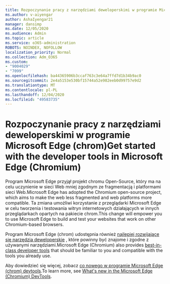 ```yaml
---
title: Rozpoczynanie pracy z narzędziami deweloperskimi w programie Microsoft Edge (chrom)
ms.author: v-aiyengar
author: AshaIyengar21
manager: dansimp
ms.date: 12/05/2020
ms.audience: Admin
ms.topic: article
ms.service: o365-administration
ROBOTS: NOINDEX, NOFOLLOW
localization_priority: Normal
ms.collection: Adm_O365
ms.custom:
- "9004029"
- "7099"
ms.openlocfilehash: ba44365906b3ccaf763c3e64a7ffd7d1b34b9ac0
ms.sourcegitcommit: 2e4a5153e530bf15744a52e982eeb0d99757e9d2
ms.translationtype: MT
ms.contentlocale: pl-PL
ms.lasthandoff: 12/04/2020
ms.locfileid: "49583735"
---
```

# <a name="get-started-with-the-developer-tools-in-microsoft-edge-chromium"></a><span data-ttu-id="e58fa-102">Rozpoczynanie pracy z narzędziami deweloperskimi w programie Microsoft Edge (chrom)</span><span class="sxs-lookup"><span data-stu-id="e58fa-102">Get started with the developer tools in Microsoft Edge (Chromium)</span></span>

<span data-ttu-id="e58fa-103">Program Microsoft Edge przyjął projekt chromu Open-Source, który ma na celu uczynienie w sieci Web mniej zgodnym ze fragmentacją i platformami sieci Web.</span><span class="sxs-lookup"><span data-stu-id="e58fa-103">Microsoft Edge has adopted the Chromium open-source project, which aims to make the web less fragmented and web platforms more compatible.</span></span> <span data-ttu-id="e58fa-104">Ta zmiana umożliwi korzystanie z przeglądarki Microsoft Edge w celu tworzenia i testowania witryn internetowych działających w innych przeglądarkach opartych na pakiecie chrom.</span><span class="sxs-lookup"><span data-stu-id="e58fa-104">This change will empower you to use Microsoft Edge to build and test your websites that work on other Chromium-based browsers.</span></span>

<span data-ttu-id="e58fa-105">Program Microsoft Edge (chrom) udostępnia również [najlepiej rozwijające się narzędzia deweloperskie](https://go.microsoft.com/fwlink/?linkid=2134941) , które powinny być znajome i zgodne z używanymi narzędziami.</span><span class="sxs-lookup"><span data-stu-id="e58fa-105">Microsoft Edge (Chromium) also provides [best-in-class developer tools](https://go.microsoft.com/fwlink/?linkid=2134941) that should be familiar to you and compatible with the tools you already use.</span></span>

<span data-ttu-id="e58fa-106">Aby dowiedzieć się więcej, zobacz [co nowego w programie Microsoft Edge (chrom) devtools](https://go.microsoft.com/fwlink/?linkid=2135020).</span><span class="sxs-lookup"><span data-stu-id="e58fa-106">To learn more, see [What's new in the Microsoft Edge (Chromium) DevTools](https://go.microsoft.com/fwlink/?linkid=2135020).</span></span>